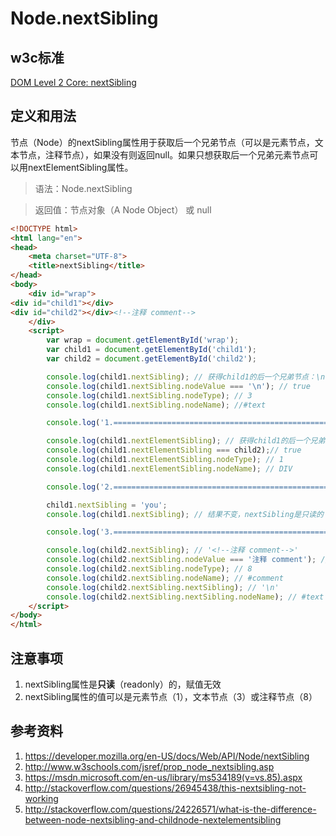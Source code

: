 # Node.nextSibling

## w3c标准
[DOM Level 2 Core: nextSibling](https://www.w3.org/TR/DOM-Level-2-Core/core.html#ID-6AC54C2F)

## 定义和用法
节点（Node）的nextSibling属性用于获取后一个兄弟节点（可以是元素节点，文本节点，注释节点），如果没有则返回null。如果只想获取后一个兄弟元素节点可以用nextElementSibling属性。

> 语法：Node.nextSibling

> 返回值：节点对象（A Node Object） 或 null

```html
<!DOCTYPE html>
<html lang="en">
<head>
    <meta charset="UTF-8">
    <title>nextSibling</title>
</head>
<body>
    <div id="wrap">
<div id="child1"></div>
<div id="child2"></div><!--注释 comment-->
    </div>
    <script>
        var wrap = document.getElementById('wrap');
        var child1 = document.getElementById('child1');
        var child2 = document.getElementById('child2');

        console.log(child1.nextSibling); // 获得child1的后一个兄弟节点：\n（换行符）
        console.log(child1.nextSibling.nodeValue === '\n'); // true
        console.log(child1.nextSibling.nodeType); // 3
        console.log(child1.nextSibling.nodeName); //#text

        console.log('1.================================================');

        console.log(child1.nextElementSibling); // 获得child1的后一个兄弟元素节点：child2
        console.log(child1.nextElementSibling === child2);// true
        console.log(child1.nextElementSibling.nodeType); // 1
        console.log(child1.nextElementSibling.nodeName); // DIV

        console.log('2.================================================');

        child1.nextSibling = 'you';
        console.log(child1.nextSibling); // 结果不变，nextSibling是只读的

        console.log('3.================================================');

        console.log(child2.nextSibling); // '<!--注释 comment-->'
        console.log(child2.nextSibling.nodeValue === '注释 comment'); // true
        console.log(child2.nextSibling.nodeType); // 8
        console.log(child2.nextSibling.nodeName); // #comment
        console.log(child2.nextSibling.nextSibling); // '\n'
        console.log(child2.nextSibling.nextSibling.nodeName); // #text
    </script>
</body>
</html>
```
## 注意事项
1. nextSibling属性是**只读**（readonly）的，赋值无效
2. nextSibling属性的值可以是元素节点（1），文本节点（3）或注释节点（8）

## 参考资料
1. https://developer.mozilla.org/en-US/docs/Web/API/Node/nextSibling
2. http://www.w3schools.com/jsref/prop_node_nextsibling.asp
3. https://msdn.microsoft.com/en-us/library/ms534189(v=vs.85).aspx
4. http://stackoverflow.com/questions/26945438/this-nextsibling-not-working
5. http://stackoverflow.com/questions/24226571/what-is-the-difference-between-node-nextsibling-and-childnode-nextelementsibling